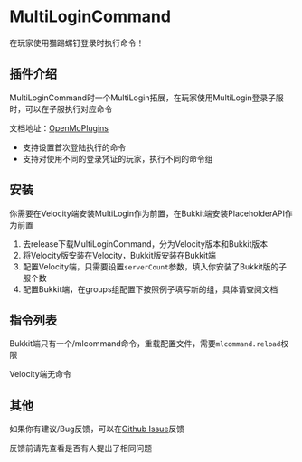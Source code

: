 # MultiLoginCommand

在玩家使用猫踢螺钉登录时执行命令！

## 插件介绍

MultiLoginCommand时一个MultiLogin拓展，在玩家使用MultiLogin登录子服时，可以在子服执行对应命令

文档地址：[OpenMoPlugins](https://openmo.molab.top/bukkit/moChainMining/)

- 支持设置首次登陆执行的命令
- 支持对使用不同的登录凭证的玩家，执行不同的命令组

## 安装

你需要在Velocity端安装MultiLogin作为前置，在Bukkit端安装PlaceholderAPI作为前置

1. 去release下载MultiLoginCommand，分为Velocity版本和Bukkit版本
2. 将Velocity版安装在Velocity，Bukkit版安装在Bukkit端
3. 配置Velocity端，只需要设置`serverCount`参数，填入你安装了Bukkit版的子服个数
4. 配置Bukkit端，在groups组配置下按照例子填写新的组，具体请查阅文档

## 指令列表

Bukkit端只有一个/mlcommand命令，重载配置文件，需要`mlcommand.reload`权限

Velocity端无命令

## 其他

如果你有建议/Bug反馈，可以在[Github Issue](https://github.com/moran0710/MultiLoginCommand/issues)反馈

反馈前请先查看是否有人提出了相同问题
